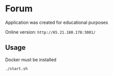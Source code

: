 # Forum

Application was created for educational purposes

Online version:
```http://65.21.180.178:3001/```

## Usage

Docker must be installed

```bash
./start.sh
```
